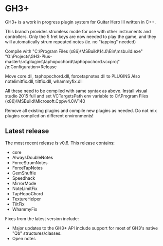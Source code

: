 GH3+
====

GH3+ is a work in progress plugin system for Guitar Hero III written in C++.

This branch provides strumless mode for use with other instruments and controllers. Only the 5 fret keys are now needed to play the game, and they will automatically strum repeated notes (ie. no "tapping" needed)

Compile with "C:\Program Files (x86)\MSBuild\14.0\Bin\msbuild.exe" "G:\Projects\GH3-Plus-master\src\plugins\taphopochord\taphopochord.vcxproj" /p:Configuration=Release

Move core.dll, taphopochord.dll, forcetapnotes.dll to PLUGINS
Also notelimitfix.dll, tiltfix.dll, whammyfix.dll

All these need to be compiled with same syntax as above. Install visual studio 2015 full and set VCTargetsPath env variable to C:\Program Files (x86)\MSBuild\Microsoft.Cpp\v4.0\V140

Remove all existing plugins and compile new plugins as needed. Do not mix plugins compiled on different environments!


Latest release
--------------

The most recent release is v0.6. This release contains:
- core
- AlwaysDoubleNotes
- ForceStrumNotes
- ForceTapNotes
- GemShuffle
- Speedhack
- MirrorMode
- NoteLimitFix
- TapHopoChord
- TextureHelper
- TiltFix
- WhammyFix

Fixes from the latest version include:
- Major updates to the GH3+ API include support for most of GH3's native "Qb" structures/classes.
- Open notes
